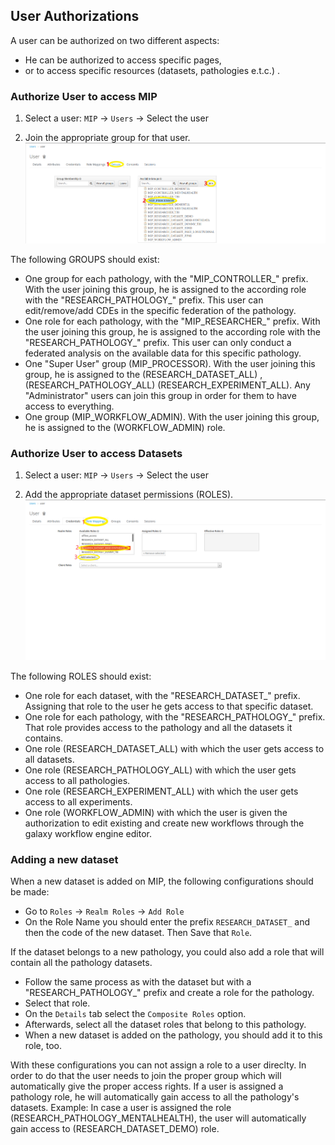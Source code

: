 ## User Authorizations

A user can be authorized on two different aspects:
  - He can be authorized to access specific pages,
  - or to access specific resources (datasets, pathologies e.t.c.) .

### Authorize User to access MIP

1) Select a user: `MIP` -> `Users` -> Select the user

2) Join the appropriate group for that user.
![img1](images/joinGroup.png)

The following GROUPS should exist:
  - One group for each pathology, with the "MIP_CONTROLLER_" prefix. With the user joining this group, he is assigned to the according role with the "RESEARCH_PATHOLOGY_" prefix. This user can edit/remove/add CDEs in the specific federation of the pathology.
  - One role for each pathology, with the "MIP_RESEARCHER_" prefix. With the user joining this group, he is assigned to the according role with the "RESEARCH_PATHOLOGY_" prefix. This user can only conduct a federated analysis on the available data for this specific pathology.
  - One "Super User" group (MIP_PROCESSOR). With the user joining this group, he is assigned to the (RESEARCH_DATASET_ALL) , (RESEARCH_PATHOLOGY_ALL) (RESEARCH_EXPERIMENT_ALL). Any "Administrator" users can join this group in order for them to have access to everything.
  - One group (MIP_WORKFLOW_ADMIN). With the user joining this group, he is assigned to the (WORKFLOW_ADMIN) role.

### Authorize User to access Datasets

1) Select a user: `MIP` -> `Users` -> Select the user

2) Add the appropriate dataset permissions (ROLES).
![img1](images/addRole.png)

The following ROLES should exist:
  - One role for each dataset, with the "RESEARCH_DATASET_" prefix. Assigning that role to the user he gets access to that specific dataset.
  - One role for each pathology, with the "RESEARCH_PATHOLOGY_" prefix. That role provides access to the pathology and all the datasets it contains.
  - One role (RESEARCH_DATASET_ALL) with which the user gets access to all datasets.
  - One role (RESEARCH_PATHOLOGY_ALL) with which the user gets access to all pathologies.
  - One role (RESEARCH_EXPERIMENT_ALL) with which the user gets access to all experiments.
  - One role (WORKFLOW_ADMIN) with which the user is given the authorization to edit existing and create new workflows through the galaxy workflow engine editor.

### Adding a new dataset

When a new dataset is added on MIP, the following configurations should be made:
  - Go to `Roles` -> `Realm Roles` -> `Add Role`
  - On the Role Name you should enter the prefix `RESEARCH_DATASET_` and then the code of the new dataset. Then Save that `Role`.

If the dataset belongs to a new pathology, you could also add a role that will contain all the pathology datasets.
  - Follow the same process as with the dataset but with a "RESEARCH_PATHOLOGY_" prefix and create a role for the pathology.
  - Select that role.
  - On the `Details` tab select the `Composite Roles` option.
  - Afterwards, select all the dataset roles that belong to this pathology.
  - When a new dataset is added on the pathology, you should add it to this role, too.

With these configurations you can not assign a role to a user direclty. In order to do that the user needs to join the proper group which will automatically give the proper access rights.
If a user is assigned a pathology role, he will automatically gain access to all the pathology's datasets.
Example: In case a user is assigned the role (RESEARCH_PATHOLOGY_MENTALHEALTH), the user will automatically gain access to (RESEARCH_DATASET_DEMO) role.

